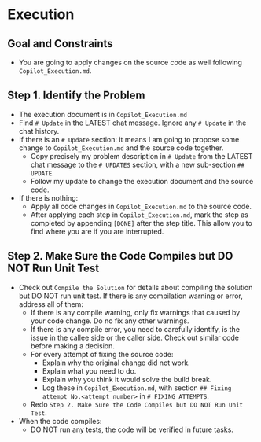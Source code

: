 # Execution

## Goal and Constraints

- You are going to apply changes on the source code as well following `Copilot_Execution.md`.

## Step 1. Identify the Problem

- The execution document is in `Copilot_Execution.md`
- Find `# Update` in the LATEST chat message. Ignore any `# Update` in the chat history.
- If there is an `# Update` section: it means I am going to propose some change to `Copilot_Execution.md` and the source code together.
  - Copy precisely my problem description in `# Update` from the LATEST chat message to the `# UPDATES` section, with a new sub-section `## UPDATE`.
  - Follow my update to change the execution document and the source code.
- If there is nothing:
  - Apply all code changes in `Copilot_Execution.md` to the source code.
  - After applying each step in `Copilot_Execution.md`, mark the step as completed by appending `[DONE]` after the step title. This allow you to find where you are if you are interrupted.

## Step 2. Make Sure the Code Compiles but DO NOT Run Unit Test

- Check out `Compile the Solution` for details about compiling the solution but DO NOT run unit test. If there is any compilation warning or error, address all of them:
  - If there is any compile warning, only fix warnings that caused by your code change. Do no fix any other warnings.
  - If there is any compile error, you need to carefully identify, is the issue in the callee side or the caller side. Check out similar code before making a decision.
  - For every attempt of fixing the source code:
    - Explain why the original change did not work.
    - Explain what you need to do.
    - Explain why you think it would solve the build break.
    - Log these in `Copilot_Execution.md`, with section `## Fixing attempt No.<attempt_number>` in `# FIXING ATTEMPTS`.
  - Redo `Step 2. Make Sure the Code Compiles but DO NOT Run Unit Test`.
- When the code compiles:
  - DO NOT run any tests, the code will be verified in future tasks.
